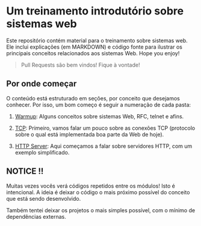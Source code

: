 # Um treinamento introdutório sobre sistemas web 

Este repositório contém material para o treinamento sobre sistemas web. Ele inclui explicações (em MARKDOWN) e código fonte para ilustrar os principais conceitos relacionados aos sistemas Web. Hope you enjoy!

> Pull Requests são bem vindos! Fique à vontade!

## Por onde começar

O conteúdo está estruturado em seções, por conceito que desejamos conhecer. Por isso, um bom começo é seguir a numeração de cada pasta:

1. [Warmup](00-warmup/): Alguns conceitos sobre sistemas Web, RFC, telnet e afins.

2. [TCP](01-simple-tcp/): Primeiro, vamos falar um pouco sobre as conexões TCP (protocolo sobre o qual está implementada boa parte da Web de hoje).

3. [HTTP Server](02-very-simple-httpserver/): Aqui começamos a falar sobre servidores HTTP, com um exemplo simplificado.

## NOTICE !!

Muitas vezes vocês verá códigos repetidos entre os módulos! Isto é intencional. A ideia é deixar o código o mais próximo possível do conceito que está sendo desenvolvido.

Também tentei deixar os projetos o mais simples possível, com o mínimo de dependências externas.